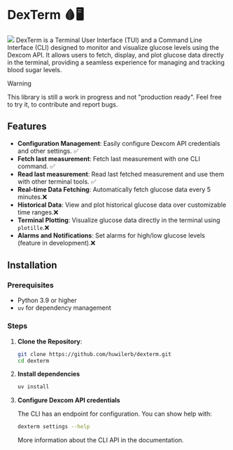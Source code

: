 # DexTerm 🩸🖥️

![](./imgs/dexterm.jpeg)
DexTerm is a Terminal User Interface (TUI) and a Command Line Interface (CLI)
designed to monitor and visualize glucose levels using the Dexcom API.
It allows users to fetch, display, and plot glucose data directly in the terminal,
providing a seamless experience for managing and tracking blood sugar levels.

> [!warning]
> This library is still a work in progress and not "production ready". Feel free
> to try it, to contribute and report bugs.

## Features

- **Configuration Management**: Easily configure Dexcom API credentials and
  other settings. ✅
- **Fetch last measurement**: Fetch last measurement with one CLI command. ✅
- **Read last measurement**: Read last fetched measurement and use them with other
  terminal tools. ✅
- **Real-time Data Fetching**: Automatically fetch glucose data every 5 minutes.❌
- **Historical Data**: View and plot historical glucose data over customizable
  time ranges.❌
- **Terminal Plotting**: Visualize glucose data directly in the terminal using
  `plotille`.❌
- **Alarms and Notifications**: Set alarms for high/low glucose levels
  (feature in development).❌

## Installation

### Prerequisites

- Python 3.9 or higher
- `uv` for dependency management

### Steps

1. **Clone the Repository**:

   ```bash
   git clone https://github.com/huwilerb/dexterm.git
   cd dexterm

   ```

2. **Install dependencies**

   ```bash
   uv install
   ```

3. **Configure Dexcom API credentials**

   The CLI has an endpoint for configuration. You can show help with:

   ```bash
   dexterm settings --help
   ```

   More information about the CLI API in the documentation.
